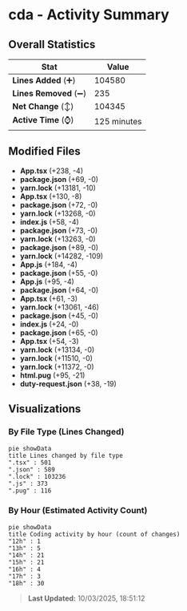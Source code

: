 # cda - Activity Summary 

## Overall Statistics

| Stat                   | Value                                                             |
| ---------------------- | ----------------------------------------------------------------- |
| **Lines Added** (➕)   | 104580                                          |
| **Lines Removed** (➖) | 235                                        |
| **Net Change** (↕)    | 104345                |
| **Active Time** (⌚)   | 125 minutes |


## Modified Files
- **App.tsx** (+238, -4)
- **package.json** (+69, -0)
- **yarn.lock** (+13181, -10)
- **App.tsx** (+130, -8)
- **package.json** (+72, -0)
- **yarn.lock** (+13268, -0)
- **index.js** (+58, -4)
- **package.json** (+73, -0)
- **yarn.lock** (+13263, -0)
- **package.json** (+89, -0)
- **yarn.lock** (+14282, -109)
- **App.js** (+184, -4)
- **package.json** (+55, -0)
- **App.js** (+95, -4)
- **package.json** (+64, -0)
- **App.tsx** (+61, -3)
- **yarn.lock** (+13061, -46)
- **package.json** (+45, -0)
- **index.js** (+24, -0)
- **package.json** (+65, -0)
- **App.tsx** (+54, -3)
- **yarn.lock** (+13134, -0)
- **yarn.lock** (+11510, -0)
- **yarn.lock** (+11372, -0)
- **html.pug** (+95, -21)
- **duty-request.json** (+38, -19)

## Visualizations

### By File Type (Lines Changed)

```mermaid
pie showData
title Lines changed by file type
".tsx" : 501
".json" : 589
".lock" : 103236
".js" : 373
".pug" : 116
```

### By Hour (Estimated Activity Count)

```mermaid
pie showData
title Coding activity by hour (count of changes)
"12h" : 1
"13h" : 5
"14h" : 21
"15h" : 21
"16h" : 4
"17h" : 3
"18h" : 30
```


> **Last Updated:** 10/03/2025, 18:51:12